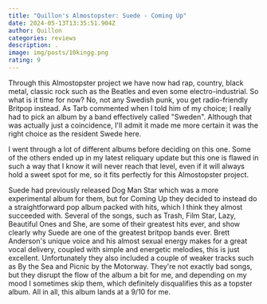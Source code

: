 ```yaml
---
title: "Quillon's Almostopster: Suede - Coming Up"
date: 2024-05-13T13:35:51.904Z
author: Quillon
categories: reviews
description: .
image: img/posts/10kingg.png
rating: 9
---
```

Through this Almostopster project we have now had rap, country, black metal, classic rock such as the Beatles and even some electro-industrial. So what is it time for now? No, not any Swedish punk, you get radio-friendly Britpop instead. As Tarb commented when I told him of my choice; I really had to pick an album by a band effectively called "Sweden". Although that was actually just a coincidence, I'll admit it made me more certain it was the right choice as the resident Swede here.

I went through a lot of different albums before deciding on this one. Some of the others ended up in my latest reliquary update but this one is flawed in such a way that I know it will never reach that level, even if it will always hold a sweet spot for me, so it fits perfectly for this Almostopster project. 

Suede had previously released Dog Man Star which was a more experimental album for them, but for Coming Up they decided to instead do a straightforward pop album packed with hits, which I think they almost succeeded with. Several of the songs, such as Trash, Film Star, Lazy, Beautiful Ones and She, are some of their greatest hits ever, and show clearly why Suede are one of the greatest britpop bands ever. Brett Anderson's unique voice and his almost sexual energy makes for a great vocal delivery, coupled with simple and energetic melodies, this is just excellent. Unfortunately they also included a couple of weaker tracks such as By the Sea and Picnic by the Motorway. They're not exactly bad songs, but they disrupt the flow of the album a bit for me, and depending on my mood I sometimes skip them, which definitely disqualifies this as a topster album. All in all, this album lands at a 9/10 for me.